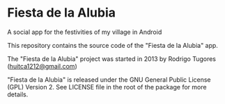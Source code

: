 # Fiesta de la Alubia
A social app for the festivities of my village in Android

This repository contains the source code of the "Fiesta de la Alubia" app.

The "Fiesta de la Alubia" project was started in 2013 by
Rodrigo Tugores (huitca1212@gmail.com)

"Fiesta de la Alubia" is released under the GNU General Public License (GPL) Version 2. See LICENSE file in the root of the package for more details.
